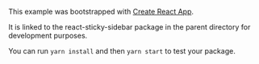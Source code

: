 This example was bootstrapped with [Create React App](https://github.com/facebook/create-react-app).

It is linked to the react-sticky-sidebar package in the parent directory for development purposes.

You can run `yarn install` and then `yarn start` to test your package.
